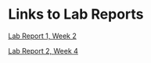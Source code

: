 
# Links to Lab Reports

[Lab Report 1, Week 2](https://calistajlee.github.io/cse15l-lab-reports/Lab_Report_1/lab-report-1-week-2.html)


[Lab Report 2, Week 4](https://calistajlee.github.io/cse15l-lab-reports/Lab_Report_2/lab-report-2-week4.html)
